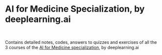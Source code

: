 # AI for Medicine Specialization, by deeplearning.ai
<br>

Contains detailed notes, codes, answers to quizzes and exercises of all the 3 courses of the [AI for Medicine specialization](https://www.coursera.org/specializations/ai-for-medicine), by deeplearning.ai
